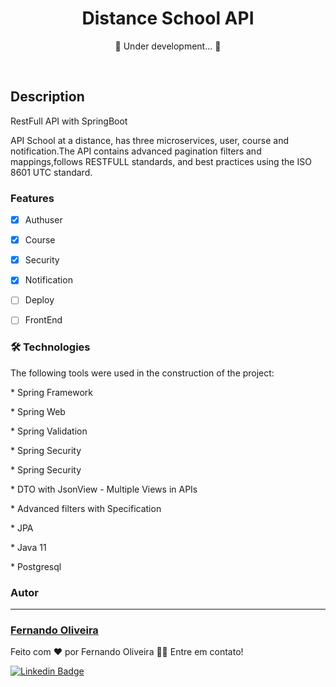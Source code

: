 
<h1 align="center">
     Distance School API
</h1>

<p align="center"> 🚧  Under development...  🚧</p> <br>

## Description
<p>RestFull API with SpringBoot</p>
<p> API School at a distance, has three microservices,
user, course and notification.The API contains advanced
pagination filters and mappings,follows RESTFULL standards, 
and best practices using the ISO 8601 UTC standard. </p>



### Features

- [x] Authuser
- [x] Course
- [x] Security
- [x] Notification
- [ ] Deploy
- [ ] FrontEnd


### 🛠 Technologies

The following tools were used in the construction of the project:

<p>* Spring Framework</p>
<p>* Spring Web</p>
<p>* Spring Validation </p>
<p>* Spring Security </p>
<p>* Spring Security </p>
<p>* DTO with JsonView - Multiple Views in APIs </p>
<p>* Advanced filters with Specification </p>
<p>* JPA </p>
<p>* Java 11</p>
<p>* Postgresql</p>



### Autor
---

<h3> <a href="https://www.linkedin.com/in/fernando-oliveira-074298113/" title="lfcode"> Fernando Oliveira </a></h3>


Feito com ❤️ por Fernando Oliveira 👋🏽 Entre em contato!

[![Linkedin Badge](https://img.shields.io/badge/-Fernando-blue?style=flat-square&logo=Linkedin&logoColor=white&link=https://www.linkedin.com/in/fernando-oliveira-074298113/)](https://www.linkedin.com/in/fernando-oliveira-074298113/) 



